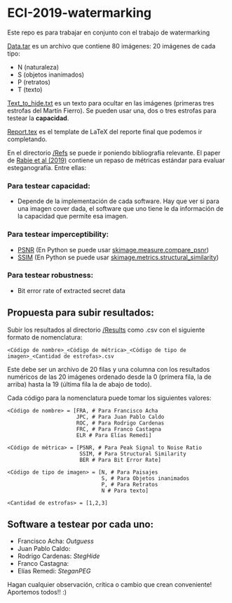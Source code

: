 # ECI-2019-watermarking

Este repo es para trabajar en conjunto con el trabajo de watermarking

[Data.tar](https://github.com/rodo-qatar/ECI-2019-watermarking/blob/master/Data.tar) es un archivo que contiene 80 imágenes: 20 imágenes de cada tipo:
* N (naturaleza)
* S (objetos inanimados)
* P (retratos)
* T (texto)

[Text_to_hide.txt](https://github.com/rodo-qatar/ECI-2019-watermarking/blob/master/Text_to_hide.txt) es un texto para ocultar en las imágenes (primeras tres estrofas del Martín Fierro).
Se pueden usar una, dos o tres estrofas para testear la **capacidad**.

[Report.tex](https://github.com/rodo-qatar/ECI-2019-watermarking/blob/master/Report.tex) es el template de LaTeX del reporte final
que podemos ir completando.

En el directorio [/Refs](https://github.com/rodo-qatar/ECI-2019-watermarking/tree/master/Refs) se puede ir poniendo bibliografía relevante.
El paper de [Rabie et al (2019)](https://github.com/rodo-qatar/ECI-2019-watermarking/blob/master/Refs/Rabie-2019.pdf) contiene un repaso de métricas estándar para evaluar esteganografía. Entre ellas:

### Para testear capacidad:
* Depende de la implementación de cada software. Hay que ver si para una imagen cover dada, el software que uno tiene le da información de la capacidad que permite esa imagen.

### Para testear imperceptibility:
* [PSNR](https://en.wikipedia.org/wiki/Peak_signal-to-noise_ratio) (En Python se puede usar [skimage.measure.compare_psnr](https://scikit-image.org/docs/dev/api/skimage.measure.html))
* [SSIM](https://en.wikipedia.org/wiki/Structural_similarity) (En Python se puede usar [skimage.metrics.structural_similarity](https://scikit-image.org/docs/dev/api/skimage.metrics.html#skimage.metrics.structural_similarity))

### Para testear robustness:
* Bit error rate of extracted secret data

## Propuesta para subir resultados:
Subir los resultados al directorio [/Results](https://github.com/rodo-qatar/ECI-2019-watermarking/tree/master/Results) como .csv con el siguiente formato de nomenclatura:

```
<Código de nombre>_<Código de métrica>_<Código de tipo de imagen>_<Cantidad de estrofas>.csv
```
  
Este debe ser un archivo de 20 filas y una columna con los resultados numéricos de las 20 imágenes ordenado desde la 0 (primera fila, la de arriba) hasta la 19 (última fila la de abajo de todo).

Cada código para la nomenclatura puede tomar los siguientes valores:

```
<Código de nombre> = [FRA, # Para Francisco Acha
                      JPC, # Para Juan Pablo Caldo
                      ROC, # Para Rodrigo Cardenas
                      FRC, # Para Franco Castagna
                      ELR # Para Elías Remedi]
                      
<Código de métrica> = [PSNR, # Para Peak Signal to Noise Ratio
                       SSIM, # Para Structural Similarity
                       BER # Para Bit Error Rate]

<Código de tipo de imagen> = [N, # Para Paisajes
                              S, # Para Objetos inanimados
                              P, # Para Retratos
                              N # Para texto]
                       
<Cantidad de estrofas> = [1,2,3]
```

## Software a testear por cada uno:

* Francisco Acha: *Outguess*
* Juan Pablo Caldo: 
* Rodrigo Cardenas: *StegHide*
* Franco Castagna:
* Elías Remedi: *SteganPEG*

Hagan cualquier observación, crítica o cambio que crean conveniente! Aportemos todos!! :)


